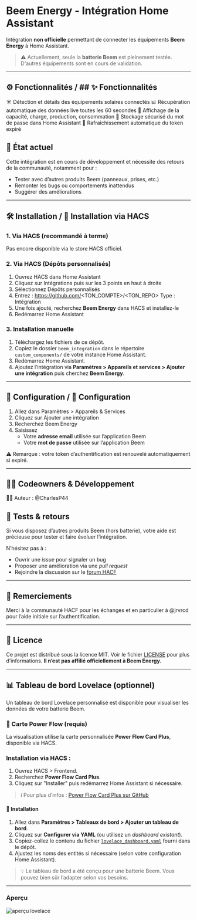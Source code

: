 # Beem Energy - Intégration Home Assistant
Intégration **non officielle** permettant de connecter les équipements **Beem Energy** à Home Assistant.


> ⚠️ Actuellement, seule la **batterie Beem** est pleinement testée. D'autres équipements sont en cours de validation.

---
## ⚙️ Fonctionnalités / ## ✨ Fonctionnalités
☀️ Détection et détails des équipements solaires connectés
📊 Récupération automatique des données live toutes les 60 secondes
🔋 Affichage de la capacité, charge, production, consommation
🔐 Stockage sécurisé du mot de passe dans Home Assistant
🔁 Rafraîchissement automatique du token expiré


## 🚧 État actuel

Cette intégration est en cours de développement et nécessite des retours de la communauté, notamment pour :
- Tester avec d’autres produits Beem (panneaux, prises, etc.)
- Remonter les bugs ou comportements inattendus
- Suggérer des améliorations

---

## 🛠️ Installation / 🧰 Installation via HACS
### 1. Via HACS (recommandé à terme)
Pas encore disponible via le store HACS officiel.

### 2. Via HACS (Dépôts personnalisés)
1. Ouvrez HACS dans Home Assistant
2. Cliquez sur Intégrations puis sur les 3 points en haut à droite
3. Sélectionnez Dépôts personnalisés
4. Entrez : https://github.com/<TON_COMPTE>/<TON_REPO>
   Type : Intégration
5. Une fois ajouté, recherchez **Beem Energy** dans HACS et installez-le
6. Redémarrez Home Assistant

### 3. Installation manuelle
1. Téléchargez les fichiers de ce dépôt.
2. Copiez le dossier `beem_integration` dans le répertoire `custom_components/` de votre instance Home Assistant.
3. Redémarrez Home Assistant.
5. Ajoutez l’intégration via **Paramètres > Appareils et services > Ajouter une intégration** puis cherchez **Beem Energy**.

---

## 🔐 Configuration / 🔧 Configuration
1. Allez dans Paramètres > Appareils & Services
2. Cliquez sur Ajouter une intégration
3. Recherchez Beem Energy
4. Saisissez 
   - Votre **adresse email** utilisée sur l’application Beem
   - Votre **mot de passe** utilisée sur l’application Beem

⚠️ Remarque : votre token d’authentification est renouvelé automatiquement si expiré.

---

## 👨‍💻 Codeowners & Développement
🧑‍💻 Auteur : @CharlesP44


## 🧪 Tests & retours

Si vous disposez d’autres produits Beem (hors batterie), votre aide est précieuse pour tester et faire évoluer l’intégration.

N’hésitez pas à :
- Ouvrir une *issue* pour signaler un bug
- Proposer une amélioration via une *pull request*
- Rejoindre la discussion sur le [forum HACF](https://forum.hacf.fr)

---

## 🙏 Remerciements

Merci à la communauté HACF pour les échanges et en particulier à @jrvrcd pour l’aide initiale sur l’authentification.

---

## 📄 Licence

Ce projet est distribué sous la licence MIT. Voir le fichier [LICENSE](LICENSE) pour plus d’informations.
**Il n’est pas affilié officiellement à Beem Energy.**

---








## 📊 Tableau de bord Lovelace (optionnel)

Un tableau de bord Lovelace personnalisé est disponible pour visualiser les données de votre batterie Beem.

### 🧩 Carte Power Flow (requis)

La visualisation utilise la carte personnalisée **Power Flow Card Plus**, disponible via HACS.

### Installation via HACS :

1. Ouvrez HACS > Frontend.
2. Recherchez **Power Flow Card Plus**.
3. Cliquez sur "Installer" puis redémarrez Home Assistant si nécessaire.

> ℹ️ Pour plus d’infos : [Power Flow Card Plus sur GitHub](https://github.com/Topix90/power-flow-card-plus)

#### 🔧 Installation

1. Allez dans **Paramètres > Tableaux de bord > Ajouter un tableau de bord**.
2. Cliquez sur **Configurer via YAML** (ou utilisez un *dashboard existant*).
3. Copiez-collez le contenu du fichier [`lovelace_dashboard.yaml`](./lovelace_dashboard.yaml) fourni dans le dépôt.
4. Ajustez les noms des entités si nécessaire (selon votre configuration Home Assistant).

> 💡 Le tableau de bord a été conçu pour une batterie Beem. Vous pouvez bien sûr l’adapter selon vos besoins.

---

### Aperçu

![aperçu lovelace](./screenshots/lovelace_preview.png)
